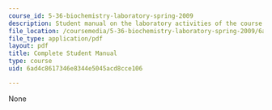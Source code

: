 ```yaml
---
course_id: 5-36-biochemistry-laboratory-spring-2009
description: Student manual on the laboratory activities of the course.
file_location: /coursemedia/5-36-biochemistry-laboratory-spring-2009/6ad4c8617346e8344e5045acd8cce106_compltelbmanual.pdf
file_type: application/pdf
layout: pdf
title: Complete Student Manual
type: course
uid: 6ad4c8617346e8344e5045acd8cce106

---
```

None